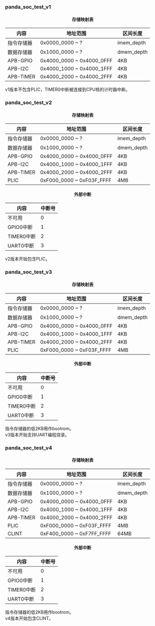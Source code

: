 ### panda_soc_test_v1
#### <center>存储映射表</center>
|内容|地址范围|区间长度|
|---|---|---|
|指令存储器|0x0000_0000 ~ ?|imem_depth|
|数据存储器|0x1000_0000 ~ ?|dmem_depth|
|APB-GPIO|0x4000_0000 ~ 0x4000_0FFF|4KB|
|APB-I2C|0x4000_1000 ~ 0x4000_1FFF|4KB|
|APB-TIMER|0x4000_2000 ~ 0x4000_2FFF|4KB|

v1版本不包含PLIC，TIMER0中断被连接到CPU核的计时器中断。  

### panda_soc_test_v2
#### <center>存储映射表</center>
|内容|地址范围|区间长度|
|---|---|---|
|指令存储器|0x0000_0000 ~ ?|imem_depth|
|数据存储器|0x1000_0000 ~ ?|dmem_depth|
|APB-GPIO|0x4000_0000 ~ 0x4000_0FFF|4KB|
|APB-I2C|0x4000_1000 ~ 0x4000_1FFF|4KB|
|APB-TIMER|0x4000_2000 ~ 0x4000_2FFF|4KB|
|PLIC|0xF000_0000 ~ 0xF03F_FFFF|4MB|

#### <center>外部中断</center>
|内容|中断号|
|---|---|
|不可用|0|
|GPIO0中断|1|
|TIMER0中断|2|
|UART0中断|3|

v2版本开始包含PLIC。  

### panda_soc_test_v3
#### <center>存储映射表</center>
|内容|地址范围|区间长度|
|---|---|---|
|指令存储器|0x0000_0000 ~ ?|imem_depth|
|数据存储器|0x1000_0000 ~ ?|dmem_depth|
|APB-GPIO|0x4000_0000 ~ 0x4000_0FFF|4KB|
|APB-I2C|0x4000_1000 ~ 0x4000_1FFF|4KB|
|APB-TIMER|0x4000_2000 ~ 0x4000_2FFF|4KB|
|PLIC|0xF000_0000 ~ 0xF03F_FFFF|4MB|

#### <center>外部中断</center>
|内容|中断号|
|---|---|
|不可用|0|
|GPIO0中断|1|
|TIMER0中断|2|
|UART0中断|3|

指令存储器的低2KB用作bootrom。  
v3版本开始支持UART编程烧录。  

### panda_soc_test_v4
#### <center>存储映射表</center>
|内容|地址范围|区间长度|
|---|---|---|
|指令存储器|0x0000_0000 ~ ?|imem_depth|
|数据存储器|0x1000_0000 ~ ?|dmem_depth|
|APB-GPIO|0x4000_0000 ~ 0x4000_0FFF|4KB|
|APB-I2C|0x4000_1000 ~ 0x4000_1FFF|4KB|
|APB-TIMER|0x4000_2000 ~ 0x4000_2FFF|4KB|
|PLIC|0xF000_0000 ~ 0xF03F_FFFF|4MB|
|CLINT|0xF400_0000 ~ 0xF7FF_FFFF|64MB|

#### <center>外部中断</center>
|内容|中断号|
|---|---|
|不可用|0|
|GPIO0中断|1|
|TIMER0中断|2|
|UART0中断|3|

指令存储器的低2KB用作bootrom。  
v4版本开始包含CLINT。  
